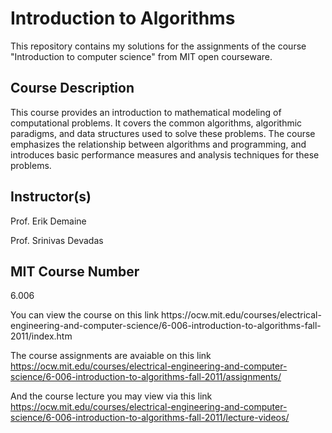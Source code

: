 <h1>Introduction to Algorithms</h1>
This repository contains my solutions for the assignments of the course "Introduction to computer science" from MIT open courseware.
<h2>Course Description</h2>
This course provides an introduction to mathematical modeling of computational problems. It covers the common algorithms, algorithmic paradigms, and data structures used to solve these problems. The course emphasizes the relationship between algorithms and programming, and introduces basic performance measures and analysis techniques for these problems.

<h2>Instructor(s)</h2>
Prof. Erik Demaine

Prof. Srinivas Devadas

<h2>MIT Course Number</h2>
6.006
<p>
You can view the course on this link
https://ocw.mit.edu/courses/electrical-engineering-and-computer-science/6-006-introduction-to-algorithms-fall-2011/index.htm

The course assignments are avaiable on this link
https://ocw.mit.edu/courses/electrical-engineering-and-computer-science/6-006-introduction-to-algorithms-fall-2011/assignments/

And the course lecture you may view via this link
https://ocw.mit.edu/courses/electrical-engineering-and-computer-science/6-006-introduction-to-algorithms-fall-2011/lecture-videos/

</p>